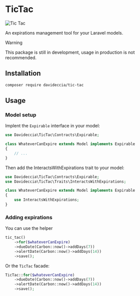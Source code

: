 # TicTac

![Tic Tac](https://media.tenor.com/DMuNMD0aEggAAAAM/samuel-l-jackson.gif)

An expirations management tool for your Laravel models.

> [!WARNING] 
> This package is still in development, usage in production is not recommended.

## Installation

```bash
composer require davideccia/tic-tac
```

## Usage

### Model setup
Implent the `Expirable` interface in your model:

```php
use Davideccia\TicTac\Contracts\Expirable;

class WhateverCanExpire extends Model implements Expirable
{
    // ...
}
```
Then add the InteractsWithExpirations trait to your model:

```php
use Davideccia\TicTac\Contracts\Expirable;
use Davideccia\TicTac\Traits\InteractsWithExpirations;

class WhateverCanExpire extends Model implements Expirable
{
    use InteractsWithExpirations;
}
```

### Adding expirations

You can use the helper

```php
tic_tac()
    ->for($whateverCanExpire)
    ->dueDate(Carbon::now()->addDays(7))
    ->alertDate(Carbon::now()->addDays(14))
    ->save();
```

Or the `TicTac` facade:

```php
TicTac::for($whateverCanExpire)
    ->dueDate(Carbon::now()->addDays(7))
    ->alertDate(Carbon::now()->addDays(14))
    ->save();
```
